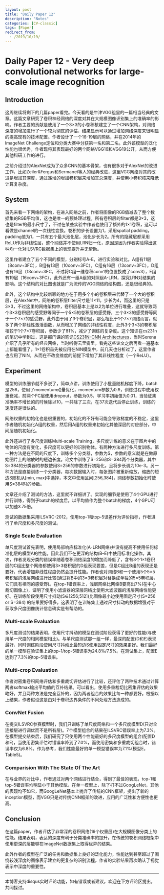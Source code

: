 ```yaml
---
layout: post
title: "Daily Paper 12"
description: "Notes"
categories: [CV-classic]
tags: [Paper]
redirect_from:
  - /2019/10/19/
---
```


# Daily Paper 12 - Very deep convolutional networks for large-scale image recognition  

## Introduction  

这周继续将剩下的几篇paper看完。今天看的是牛津VGG组里的一篇相当经典的文章。这篇文章研究了卷积神经网络的深度对其在大规模图像识别集上的准确率的影响。作者主要的贡献是使用了一个3×3的小卷积核建立了一个CNN架构，对网络深度的增加进行了一个较为彻底的评估，结果显示可以通过增加网络深度来很明显的提高现有的技术配置。作者设计了一个16-19层的网络，并在2014年的ImageNet Challenge定位和分类大赛中分获第一名和第二名。此外该模型的泛化性能也很优秀，作者现将其表现最好的两个网络VGG16和VGG19公开，从而方便其他科研工作的进行。  

之前介绍过的AlexNet成为了众多CNN的基本骨架，也有很多对于AlexNet的改进工作，比如Zeiler&Fergus和Sermanet等人的经典改进，这里VGG网络对其的改进是增加其深度，通过递增的增加卷积层来增加其总深度，并使用小卷积核来降低计算复杂度。  

## System  

首先来看一下网络的架构，在进入网络之前，作者将图像的RGB值减去了整个数据集的RGB平均值，这也是唯一的预处理过程。所有卷积层的filter都是3×3，这也是filter的最小尺寸了，不过在某些实验中作者也使用了额外的1×1卷积，这可以看做是channel的一次线性变换。卷积的步长设置为1，采用spatial padding，padding值为1，一共有五个最大池化层，池化步长为2。所有的隐藏层都采用ReLU作为非线性层，整个网络并不使用LRN归一化，原因是因为作者实验得出这种均一化对ILSVRC数据集上的表现提升并无帮助。  

这里作者建立了五个不同的模型，分别标号A-E，进行实验和对比，A组有11层（8conv+3FC），B组有13层（10conv+3FC），C组有16层（13conv+3FC），D组也有16层（13conv+3FC，不过将C组一维卷积conv1的位置换成了conv3），E组有19层（16conv+3FC），此外还有一组A组的对照组A-LRN，探究LRN对结果的影响。这个结构的对比图也就是广为流传的VGG网络的结构图，还是很经典的。  

此外，这个结构中比较新颖的地方在于用多个小的卷积层来代替了一个大的卷积层，在AlexNet中，网络的卷积层filter尺寸是11×11，步长为4，而这里的只是3×3，不过这里的网络架构中，卷积层基本上是以2为单位进行堆叠，这就导致两个3×3卷积层的感受野等同于一个5×5的卷积层的感受野，三个3×3的感受野等同于一个7×7的感受野，此外由于用了3个卷积层，那么相比于1个7×7网络而言，就多了两个非线性激活函数，从而增加了网络的非线性程度，此外3个3×3的卷积层相较于1个7×7卷积层，参数少了81%，减少了训练的复杂度。这个知识在cs231n的笔记中学到过，这是那门课的笔记[CS231N-CNN Architectures](http://justin-yu.me/blog/2019/08/08/CS231n-Chapter-9-CNN-Architectures/)，当时Serena介绍了几乎所有的经典网络，当时听得云里雾里，看完这些论文之后再看一遍基本上都能看懂了。1×1卷积首先被应用在NIN模型中，前几天也分析过了，这里作者也应用了NIN，从而在不改变维度的前提下增加了其非线性程度（一个ReLU）。  

## Experiment  

模型的训练细节就不多说了，简单点讲，训练使用了小批量随机梯度下降，batch是256，使用了momentum动量优化，momentum参数为0.9，训练过程中使用权重衰减，前两个FC层使用dropout，参数为0.5，学习率初始值为0.01，当验证集准确率不增长的的时候除以10，一共除了三次，在37次迭代后停止训练，训练的速度还是很快的。  

网络权重的初始化也是很重要的，初始化的不好有可能会导致梯度的不稳定，这里作者随机初始化A组的权重，然后用A组的权重来初始化其他深层的对应部分，中间层随机初始化。  

此外还进行了多尺度训练Multi-scale Training，多尺度训练的意义在于图片中的物体的尺度有变化，多尺度可以更好的识别物体。有两种方法进行多尺度训练。第一种方法是在不同的尺度下，训练多个分类器，参数为S，参数的意义就是在做原始图片上的缩放时的短边长度。论文中训练了S=256和S=384两个分类器，其中S=384的分类器的参数使用S=256的参数进行初始化，且将步长调为10e-3。另一种方法是直接训练一个分类器，每次数据输入时，每张图片被重新缩放，缩放的短边S随机从[min, max]中选择，本文中使用区间[256,384]，网络参数初始化时使用S=384时的参数。  

文章还介绍了测试的方法，这里就不详细讲了。实现的细节是使用了4个GPU进行并行训练，得到子batch的梯度后，以平均值作为整个batch的梯度，4个GPU可以加速3.75倍。  

测试的数据集采用ILSVRC-2012，使用top-1和top-5误差作为评价指标，作者进行了单尺度和多尺度的测试。  

### Single Scale Evaluation  

单尺度测试首先表明，使用局部响应标准化(A-LRN网络)并没有提高不使用任何标准化层的模型A的性能。因此我们不在更深的结构(B–E)中使用标准化操作。其次，作者发现分类的错误率随着卷积网络深度的增加而降低了，含有3个1×1卷积层的C组比整个网络都使用3×3卷积层的D组表现要差，但是C组比B组的表现还是要好，代表增加非线性程度仍然会提升性能。作者也对网络B和一个使用5个5×5卷积层的浅层网络进行比较(通过将B中的3×3卷积层对替换成单独的5×5卷积层，它们具有相同的感受野)。在top-1错误率上，浅层网络比网络B要高出7%(在中心裁切图像上)，证明了使用小滤波器的深层网络比使用大滤波器的浅层网络性能更好。在训练阶段使用尺寸抖动(S∈[256;512])比图像最小边使用固定尺寸(S=256 or S=384) 的结果要好得多。这表明了在训练集上通过尺寸抖动的数据增强对于获取多尺度图像统计信息确实是有帮助的。  

### Multi-scale Evaluation  

多尺度测试的结果表明，使用尺寸抖动的模型在测试阶段获得了更好的性能(与使用单一尺度的相同模型相比)。与单尺度测试那一组一样，最深的配置(D和E)表现最好，同时训练阶段使用尺寸抖动比最短边S使用固定尺寸的效果更好。我们最好的单一模型在验证集上的top-1/top-5错误率为24.8%/7.5%。在测试集上，配置E达到了7.3%的top-5错误率。  

### Multi-crop Evaluation  

作者对密集卷积网络评估和多重裁切评估进行了比较，还评估了两种技术通过计算两者softmax输出平均值的互补结果。可以看出，使用多重裁切比密集评估的效果略好，并且两种方法是完全互补的，因为两者组合的效果比每一种都要好。根据以上结果，作者假设这是由对于卷积边界条件的不同处理方法造成的。  

### ConvNet Fusion  

在提交ILSVRC参赛模型时，我们只训练了单尺度网络和一个多尺度模型D(只对全连接层进行调优而不是所有层)。7个模型组合的结果在ILSVRC错误率上为7.3%。在模型提交结束后，我们研究了只使用两个性能最好的多尺度模型的组合(配置D和E)，当使用密集评估时错误率降到了7.0%，而使用密集和多重裁切组合时，错误率仅为6.8%。作为参考，我们性能最好的单一模型错误率为7.1%(模型E，Table5)。  

### Comparision With The State Of The Art  

在与业界的对比中，作者通过对两个网络进行结合，得到了最佳的表现，top-1和top-5错误率均明显小于其他模型。在单一模型上，除了打不过GoogLeNet，其他的表现均不如它，而GoogLeNet基本上抛弃了传统的CNN框架，提出了新的inception模型，而VGG只是对传统CNN框架的改进，应用的广泛性和方便性也更高。  

## Conclusion  

在这篇paper，作者评估了非常深的卷积网络(19个权重层)在大规模图像分类上的性能。结果表明，表达的深度有利于分类准确率的提升，在传统的卷积网络框架中使用更深的层能够在ImageNet数据集上取得优异的结果。

此外作者的模型在广泛的任务和数据集上良好的泛化能力，性能达到甚至超过了围绕较浅深度的图像表示建立的更复杂的识别流程。作者的实验结果再次确认了视觉表示中深度的重要性。  

---
本博客支持disqus实时评论功能，如有错误或者建议，欢迎在下方评论区提出，共同探讨。  
